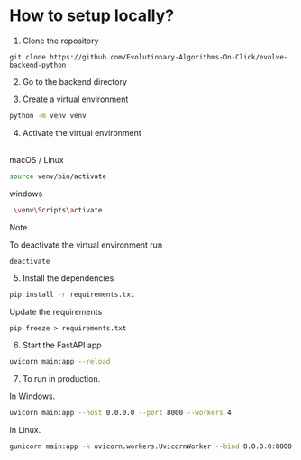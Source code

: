 # How to setup locally?

1. Clone the repository
```git
git clone https://github.com/Evolutionary-Algorithms-On-Click/evolve-backend-python
```
2. Go to the backend directory

3. Create a virtual environment
```bash
python -m venv venv
```

4. Activate the virtual environment

<br>
macOS / Linux

```bash
source venv/bin/activate
``` 
    
windows


```bash
.\venv\Scripts\activate 
```

> [!NOTE]
> To deactivate the virtual environment run 
> ```bash
> deactivate
> ```

5. Install the dependencies

```bash
pip install -r requirements.txt
```
Update the requirements
```
pip freeze > requirements.txt
```

6. Start the FastAPI app

```bash
uvicorn main:app --reload
```

7. To run in production.

In Windows.
```bash
uvicorn main:app --host 0.0.0.0 --port 8000 --workers 4
```

In Linux.
```bash
gunicorn main:app -k uvicorn.workers.UvicornWorker --bind 0.0.0.0:8000 -w 4
```

